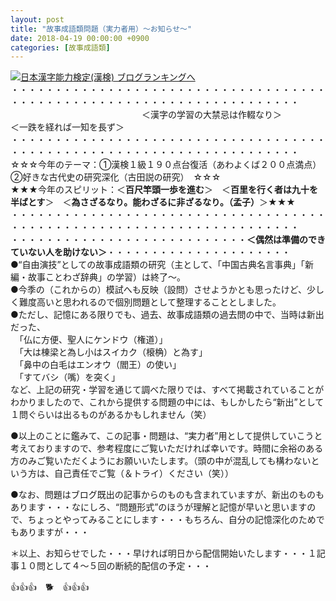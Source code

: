 ```yaml
---
layout: post
title: "故事成語類問題（実力者用）～お知らせ～"
date: 2018-04-19 00:00:00 +0900
categories: [故事成語類]
---
```


[![](/syuusyuu9701/assets/images/故事成語類問題（実力者用）～お知らせ～-br_c_3028_1.gif)](http://blog.with2.net/link.php?1659096:3028 "日本漢字能力検定(漢検) ブログランキングへ")[日本漢字能力検定(漢検) ブログランキングへ](http://blog.with2.net/link.php?1659096:3028)  
・・・・・・・・・・・・・・・・・・・・・・・・・・・・・・・・・・・・・・・・・・・・・・・・・・・・・・・・・・・・・・・・・・・・・  
　　　　　　　　　　　　　　　＜漢字の学習の大禁忌は作輟なり＞　　　　　＜一跌を経れば一知を長ず＞　　　　　  
・・・・・・・・・・・・・・・・・・・・・・・・・・・・・・・・・・・・・・・・・・・・・・・・・・・・・・・・・・・・・・・・・・・・・  
☆☆☆今年のテーマ：①漢検１級１９０点台復活（あわよくば２００点満点）　②好きな古代史の研究深化（古田説の研究）　☆☆☆  
★★★今年のスピリット：＜**百尺竿頭一歩を進む**＞　＜**百里を行く者は九十を半ばとす**＞　＜**為さざるなり。能わざるに非ざるなり。（孟子）**＞★★★  
・・・・・・・・・・・・・・・・・・・・・・・・・・・・・・・・・・・・・・・・・・・・・・・・・・・・・・・・・・・・・・・・・・・・・  
・・・・・・・・・・・・・・・・・・・・・・・・・・・**＜偶然は準備のできていない人を助けない＞**・・・・・・・・・・・・・・・・・・・・・  
●“自由演技”としての故事成語類の研究（主として、「中国古典名言事典」「新編・故事ことわざ辞典」の学習）は終了～。  
●今季の（これからの）模試へも反映（設問）させようかとも思ったけど、少しく難度高いと思われるので個別問題として整理することとしました。  
●ただし、記憶にある限りでも、過去、故事成語類の過去問の中で、当時は新出だった、  
　「仏に方便、聖人にケンドウ（権道）」  
　「大は棟梁と為し小はスイカク（榱桷）と為す」  
　「鼻中の白毛はエンオウ（閻王）の使い」  
　「すてバシ（嘴）を突く」  
など、上記の研究・学習を通じて調べた限りでは、すべて掲載されていることがわかりましたので、これから提供する問題の中には、もしかしたら“新出”として１問ぐらいは出るものがあるかもしれません（笑）  
  
●以上のことに鑑みて、この記事・問題は、“実力者”用として提供していこうと考えておりますので、参考程度にご覧いただければ幸いです。時間に余裕のある方のみご覧いただくようにお願いいたします。（頭の中が混乱しても構わないという方は、自己責任でご覧（＆トライ）ください（笑））  
  
●なお、問題はブログ既出の記事からのものも含まれていますが、新出のものもあります・・・なにしろ、“問題形式”のほうが理解と記憶が早いと思いますので、ちょっとやってみることにします・・・もちろん、自分の記憶深化のためでもありますが・・・  
  
＊以上、お知らせでした・・・早ければ明日から配信開始いたします・・・１記事１０問として４～５回の断続的配信の予定・・・  
  
👍👍👍　🐕　👍👍👍